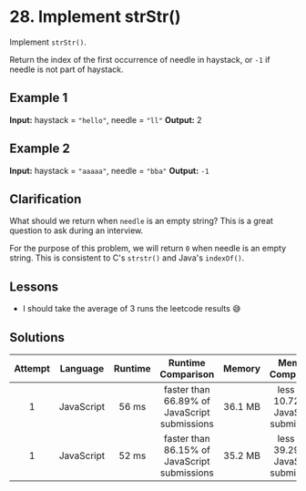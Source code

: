 # 28. Implement strStr()

Implement `strStr()`.

Return the index of the first occurrence of needle in haystack, or `-1` if needle is not part of haystack.

## Example 1

**Input:** haystack = `"hello"`, needle = `"ll"`
**Output:** 2

## Example 2

**Input:** haystack = `"aaaaa"`, needle = `"bba"`
**Output:** `-1`

## Clarification

What should we return when `needle` is an empty string? This is a great question to ask during an interview.

For the purpose of this problem, we will return `0` when needle is an empty string. This is consistent to C's `strstr()` and Java's `indexOf()`.

## Lessons

- I should take the average of 3 runs the leetcode results 😅

## Solutions

|Attempt|Language|Runtime|Runtime Comparison|Memory|Memory Comparison|
|:-:|:-:|:-:|:-:|:-:|:-:|
|1|JavaScript|56 ms|faster than 66.89% of JavaScript submissions|36.1 MB|less than 10.72% of JavaScript submissions|
|1|JavaScript|52 ms|faster than 86.15% of JavaScript submissions|35.2 MB|less than 39.29% of JavaScript submissions|
